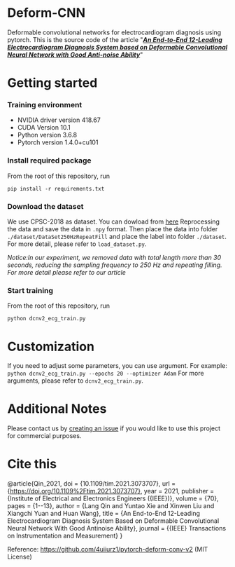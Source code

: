 # Deform-CNN
Deformable convolutional networks for electrocardiogram diagnosis using pytorch. 
This is the source code of the article "[***An End-to-End 12-Leading Electrocardiogram Diagnosis System based on Deformable Convolutional Neural Network with Good Anti-noise Ability***](https://doi.org/10.1109/TIM.2021.3073707)"

# Getting started
### Training environment
+ NVIDIA driver version 418.67
+ CUDA Version 10.1
+ Python version 3.6.8
+ Pytorch version 1.4.0+cu101

### Install required package
From the root of this repository, run

```pip install -r requirements.txt```

### Download the dataset
We use  CPSC-2018 as dataset. You can dowload from [here](http://2018.icbeb.org/Challenge.html)
Reprocessing the data and save the data in `.npy` format. Then place the data into folder `./dataset/DataSet250HzRepeatFill` and place the label into folder `./dataset`. For more detail, please refer to `load_dataset.py`.

*Notice:In our experiment, we removed data with total length more than 30 seconds, reducing the sampling frequency to 250 Hz and repeating filling. For more detail please refer to our article*

### Start training
From the root of this repository, run

```python dcnv2_ecg_train.py```

# Customization
If you need to adjust some parameters, you can use argument. For example:
```python dcnv2_ecg_train.py --epochs 20 --optimizer Adam```
For more arguments, please refer to `dcnv2_ecg_train.py`.

# Additional Notes
Please contact us by [creating an issue](https://github.com/HeartbeatAI/Deform-CNN/issues/new/choose) if you would like to use this project for commercial purposes.

# Cite this

@article{Qin_2021,
	doi = {10.1109/tim.2021.3073707},
	url = {https://doi.org/10.1109%2Ftim.2021.3073707},
	year = 2021,
	publisher = {Institute of Electrical and Electronics Engineers ({IEEE})},
	volume = {70},
	pages = {1--13},
	author = {Lang Qin and Yuntao Xie and Xinwen Liu and Xiangchi Yuan and Huan Wang},
	title = {An End-to-End 12-Leading Electrocardiogram Diagnosis System Based on Deformable Convolutional Neural Network With Good Antinoise Ability},
	journal = {{IEEE} Transactions on Instrumentation and Measurement}
} 

Reference:
https://github.com/4uiiurz1/pytorch-deform-conv-v2 (MIT License)
